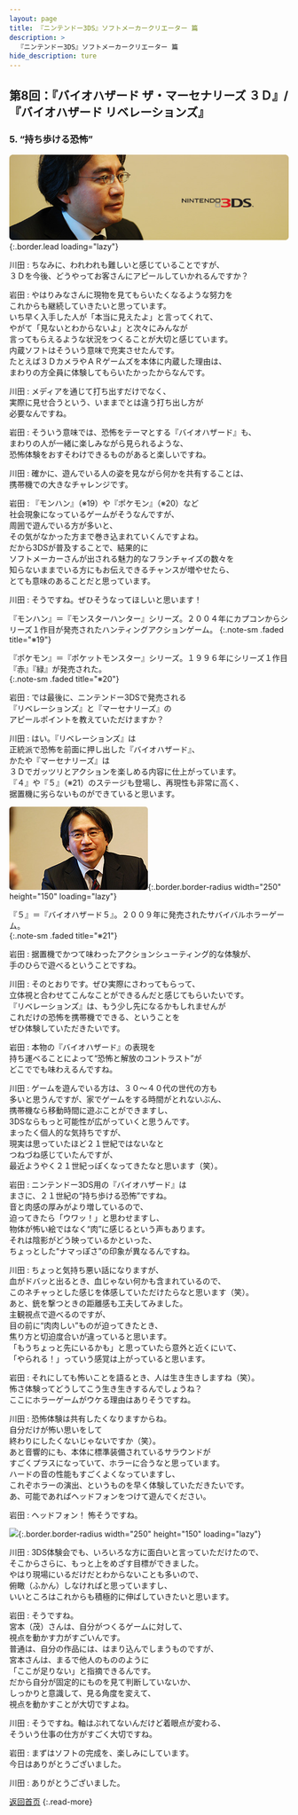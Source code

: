```yaml
---
layout: page
title: 『ニンテンドー3DS』ソフトメーカークリエーター 篇
description: >
  『ニンテンドー3DS』ソフトメーカークリエーター 篇
hide_description: ture
---
```


## 第8回：『バイオハザード ザ・マーセナリーズ ３Ｄ』/『バイオハザード リベレーションズ』

### 5. “持ち歩ける恐怖”

![](/interviews/jp/3ds/creators/vol1/img/mainvisual5.jpg){:.border.lead loading="lazy"}

川田
: ちなみに、われわれも難しいと感じていることですが、<br>３Ｄを今後、どうやってお客さんにアピールしていかれるんですか？

岩田
: やはりみなさんに現物を見てもらいたくなるような努力を<br>これからも継続していきたいと思っています。<br>いち早く入手した人が「本当に見えたよ」と言ってくれて、<br>やがて「見ないとわからないよ」と次々にみんなが<br>言ってもらえるような状況をつくることが大切と感じています。<br>内蔵ソフトはそういう意味で充実させたんです。<br>たとえば３ＤカメラやＡＲゲームズを本体に内蔵した理由は、<br>まわりの方全員に体験してもらいたかったからなんです。

川田
: メディアを通じて打ち出すだけでなく、<br>実際に見せ合うという、いままでとは違う打ち出し方が<br>必要なんですね。

岩田
: そういう意味では、恐怖をテーマとする『バイオハザード』も、<br>まわりの人が一緒に楽しみながら見られるような、<br>恐怖体験をおすそわけできるものがあると楽しいですね。

川田
: 確かに、遊んでいる人の姿を見ながら何かを共有することは、<br>携帯機での大きなチャレンジです。

岩田
: 『モンハン』（※19）や『ポケモン』（※20）など<br>社会現象になっているゲームがそうなんですが、<br>周囲で遊んでいる方が多いと、<br>その気がなかった方まで巻き込まれていくんですよね。<br>だから3DSが普及することで、結果的に<br>ソフトメーカーさんが出される魅力的なフランチャイズの数々を<br>知らないままでいる方にもお伝えできるチャンスが増やせたら、<br>とても意味のあることだと思っています。

川田
: そうですね。ぜひそうなってほしいと思います！

『モンハン』＝『モンスターハンター』シリーズ。２００４年にカプコンからシリーズ１作目が発売されたハンティングアクションゲーム。
{:.note-sm .faded title="※19"}

『ポケモン』＝『ポケットモンスター』シリーズ。１９９６年にシリーズ１作目『赤』『緑』が発売された。                        
{:.note-sm .faded title="※20"}

岩田
: では最後に、ニンテンドー3DSで発売される<br>『リベレーションズ』と『マーセナリーズ』の<br>アピールポイントを教えていただけますか？

川田
: はい。『リベレーションズ』は<br>正統派で恐怖を前面に押し出した『バイオハザード』、<br>かたや『マーセナリーズ』は<br>３Ｄでガッツリとアクションを楽しめる内容に仕上がっています。<br>『４』や『５』（※21）のステージも登場し、再現性も非常に高く、<br>据置機に劣らないものができていると思います。

![](/interviews/jp/3ds/creators/vol1/img/photo11.jpg){:.border.border-radius width="250" height="150" loading="lazy"}

『５』＝『バイオハザード５』。２００９年に発売されたサバイバルホラーゲーム。                        
{:.note-sm .faded title="※21"}

岩田
: 据置機でかつて味わったアクションシューティング的な体験が、<br>手のひらで遊べるということですね。

川田
: そのとおりです。ぜひ実際にさわってもらって、<br>立体視と合わせてこんなことができるんだと感じてもらいたいです。<br>『リベレーションズ』は、もう少し先になるかもしれませんが<br>これだけの恐怖を携帯機でできる、ということを<br>ぜひ体験していただきたいです。

岩田
: 本物の『バイオハザード』の表現を<br>持ち運べることによって“恐怖と解放のコントラスト”が<br>どこででも味わえるんですね。

川田
: ゲームを遊んでいる方は、３０～４０代の世代の方も<br>多いと思うんですが、家でゲームをする時間がとれないぶん、<br>携帯機なら移動時間に遊ぶことができますし、<br>3DSならもっと可能性が広がっていくと思うんです。<br>まったく個人的な気持ちですが、<br>現実は思っていたほど２１世紀ではないなと<br>つねづね感じていたんですが、<br>最近ようやく２１世紀っぽくなってきたなと思います（笑）。

岩田
: ニンテンドー3DS用の『バイオハザード』は<br>まさに、２１世紀の“持ち歩ける恐怖”ですね。<br>音と肉感の厚みがより増しているので、<br>迫ってきたら「ウワッ！」と思わせますし、<br>物体が怖い絵ではなく“肉”に感じるという声もあります。<br>それは陰影がどう映っているかといった、<br>ちょっとした“ナマっぽさ”の印象が異なるんですね。

川田
: ちょっと気持ち悪い話になりますが、<br>血がドバッと出るとき、血じゃない何かも含まれているので、<br>このネチャっとした感じを体感していただけたらなと思います（笑）。<br>あと、銃を撃つときの距離感も工夫してみました。<br>主観視点で遊べるのですが、<br>目の前に“肉肉しい”ものが迫ってきたとき、<br>焦り方と切迫度合いが違っていると思います。<br>「もうちょっと先にいるかも」と思っていたら意外と近くにいて、<br>「やられる！」っていう感覚は上がっていると思います。

岩田
: それにしても怖いことを語るとき、人は生き生きしますね（笑）。<br>怖さ体験ってどうしてこう生き生きするんでしょうね？<br>ここにホラーゲームがウケる理由はありそうですね。

川田
: 恐怖体験は共有したくなりますからね。<br>自分だけが怖い思いをして<br>終わりにしたくないじゃないですか（笑）。<br>あと音響的にも、本体に標準装備されているサラウンドが<br>すごくプラスになっていて、ホラーに合うなと思っています。<br>ハードの音の性能もすごくよくなっていますし、<br>これぞホラーの演出、というものを早く体験していただきたいです。<br>あ、可能であればヘッドフォンをつけて遊んでください。

岩田
: ヘッドフォン！ 怖そうですね。

![](/interviews/jp/3ds/creators/vol1/img/photo12.jpg){:.border.border-radius width="250" height="150" loading="lazy"}

川田
: 3DS体験会でも、いろいろな方に面白いと言っていただけたので、<br>そこからさらに、もっと上をめざす目標ができました。<br>やはり現場にいるだけだとわからないことも多いので、<br>俯瞰（ふかん）しなければと思っていますし、<br>いいところはこれからも積極的に伸ばしていきたいと思います。

岩田
: そうですね。<br>宮本（茂）さんは、自分がつくるゲームに対して、<br>視点を動かす力がすごいんです。<br>普通は、自分の作品には、はまり込んでしまうものですが、<br>宮本さんは、まるで他人のもののように<br>「ここが足りない」と指摘できるんです。<br>だから自分が固定的にものを見て判断していないか、<br>しっかりと意識して、見る角度を変えて、<br>視点を動かすことが大切ですよね。

川田
: そうですね。軸はぶれてないんだけど着眼点が変わる、<br>そういう仕事の仕方がすごく大切ですね。

岩田
: まずはソフトの完成を、楽しみにしています。<br>今日はありがとうございました。

川田
: ありがとうございました。

[返回首页](../../../../../)
{:.read-more}


